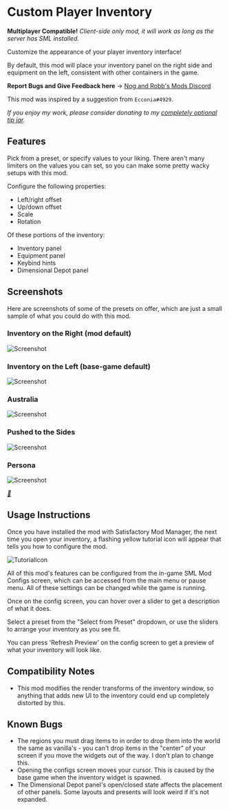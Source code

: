# Custom Player Inventory

**Multiplayer Compatible!** _Client-side only mod, it will work as long as the server has SML installed._

Customize the appearance of your player inventory interface!

By default, this mod will place your inventory panel on the right side and equipment on the left, consistent with other containers in the game.

**Report Bugs and Give Feedback here** -> [Nog and Robb's Mods Discord](https://discord.gg/nakafUdRfj)

This mod was inspired by a suggestion from `Ecconia#4929`.

_If you enjoy my work, please consider donating to my [completely optional tip jar](https://ko-fi.com/robb4)._

## Features

Pick from a preset, or specify values to your liking.
There aren't many limiters on the values you can set,
so you can make some pretty wacky setups with this mod.

Configure the following properties:

* Left/right offset
* Up/down offset
* Scale
* Rotation

Of these portions of the inventory:

* Inventory panel
* Equipment panel
* Keybind hints
* Dimensional Depot panel

## Screenshots

Here are screenshots of some of the presets on offer,
which are just a small sample of what you could do with this mod.

### Inventory on the Right (mod default)

![Screenshot](https://i.imgur.com/GV8yHrj.jpeg)

### Inventory on the Left (base-game default)

![Screenshot](https://i.imgur.com/gHIHAlh.jpeg)

### Australia

![Screenshot](https://i.imgur.com/H9C21df.jpeg)

### Pushed to the Sides

![Screenshot](https://i.imgur.com/bkBDZDX.jpeg)

### Persona

![Screenshot](https://i.imgur.com/mZGAQjs.jpeg)

_[🎵](https://youtu.be/yr8rlcXjm3E?t=1)_

## Usage Instructions

Once you have installed the mod with Satisfactory Mod Manager,
the next time you open your inventory, a flashing yellow tutorial icon will appear that tells you how to configure the mod.

![TutorialIcon](https://i.imgur.com/cuNrYIZ.png)

All of this mod's features can be configured
from the in-game SML Mod Configs screen,
which can be accessed from the main menu or pause menu.
All of these settings can be changed while the game is running.

Once on the config screen,
you can hover over a slider to get a description of what it does.

Select a preset from the "Select from Preset" dropdown,
or use the sliders to arrange your inventory as you see fit.

You can press 'Refresh Preview' on the config screen to get a preview of what your inventory will look like.

## Compatibility Notes

* This mod modifies the render transforms of the inventory window,
  so anything that adds new UI to the inventory could end up completely distorted by this.

## Known Bugs

* The regions you must drag items to in order to drop them into the world the same as vanilla's - you can't drop items in the "center" of your screen if you move the widgets out of the way. I don't plan to change this.
* Opening the configs screen moves your cursor. This is caused by the base game when the inventory widget is spawned.
* The Dimensional Depot panel's open/closed state affects the placement of other panels. Some layouts and presents will look weird if it's not expanded.
